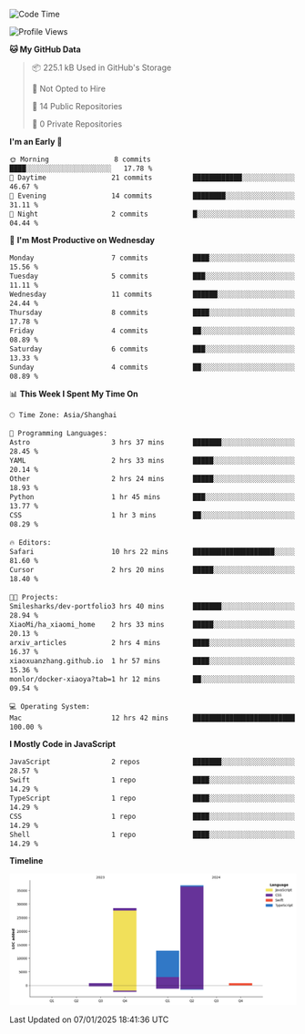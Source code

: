 <!--
**PascalDai/PascalDai** is a ✨ _special_ ✨ repository because its `README.md` (this file) appears on your GitHub profile.

Here are some ideas to get you started:

- 🔭 I’m currently working on ...
- 🌱 I’m currently learning ...
- 👯 I’m looking to collaborate on ...
- 🤔 I’m looking for help with ...
- 💬 Ask me about ...
- 📫 How to reach me: ...
- 😄 Pronouns: ...
- ⚡ Fun fact: ...
-->

<!--START_SECTION:waka-->
![Code Time](http://img.shields.io/badge/Code%20Time-769%20hrs%204%20mins-blue)

![Profile Views](http://img.shields.io/badge/Profile%20Views-0-blue)

**🐱 My GitHub Data** 

> 📦 225.1 kB Used in GitHub's Storage 
 > 
> 🚫 Not Opted to Hire
 > 
> 📜 14 Public Repositories 
 > 
> 🔑 0 Private Repositories 
 > 
**I'm an Early 🐤** 

```text
🌞 Morning                8 commits           ████░░░░░░░░░░░░░░░░░░░░░   17.78 % 
🌆 Daytime                21 commits          ████████████░░░░░░░░░░░░░   46.67 % 
🌃 Evening                14 commits          ████████░░░░░░░░░░░░░░░░░   31.11 % 
🌙 Night                  2 commits           █░░░░░░░░░░░░░░░░░░░░░░░░   04.44 % 
```
📅 **I'm Most Productive on Wednesday** 

```text
Monday                   7 commits           ████░░░░░░░░░░░░░░░░░░░░░   15.56 % 
Tuesday                  5 commits           ███░░░░░░░░░░░░░░░░░░░░░░   11.11 % 
Wednesday                11 commits          ██████░░░░░░░░░░░░░░░░░░░   24.44 % 
Thursday                 8 commits           ████░░░░░░░░░░░░░░░░░░░░░   17.78 % 
Friday                   4 commits           ██░░░░░░░░░░░░░░░░░░░░░░░   08.89 % 
Saturday                 6 commits           ███░░░░░░░░░░░░░░░░░░░░░░   13.33 % 
Sunday                   4 commits           ██░░░░░░░░░░░░░░░░░░░░░░░   08.89 % 
```


📊 **This Week I Spent My Time On** 

```text
🕑︎ Time Zone: Asia/Shanghai

💬 Programming Languages: 
Astro                    3 hrs 37 mins       ███████░░░░░░░░░░░░░░░░░░   28.45 % 
YAML                     2 hrs 33 mins       █████░░░░░░░░░░░░░░░░░░░░   20.14 % 
Other                    2 hrs 24 mins       █████░░░░░░░░░░░░░░░░░░░░   18.93 % 
Python                   1 hr 45 mins        ███░░░░░░░░░░░░░░░░░░░░░░   13.77 % 
CSS                      1 hr 3 mins         ██░░░░░░░░░░░░░░░░░░░░░░░   08.29 % 

🔥 Editors: 
Safari                   10 hrs 22 mins      ████████████████████░░░░░   81.60 % 
Cursor                   2 hrs 20 mins       █████░░░░░░░░░░░░░░░░░░░░   18.40 % 

🐱‍💻 Projects: 
Smilesharks/dev-portfolio3 hrs 40 mins       ███████░░░░░░░░░░░░░░░░░░   28.94 % 
XiaoMi/ha_xiaomi_home    2 hrs 33 mins       █████░░░░░░░░░░░░░░░░░░░░   20.13 % 
arxiv_articles           2 hrs 4 mins        ████░░░░░░░░░░░░░░░░░░░░░   16.37 % 
xiaoxuanzhang.github.io  1 hr 57 mins        ████░░░░░░░░░░░░░░░░░░░░░   15.36 % 
monlor/docker-xiaoya?tab=1 hr 12 mins        ██░░░░░░░░░░░░░░░░░░░░░░░   09.54 % 

💻 Operating System: 
Mac                      12 hrs 42 mins      █████████████████████████   100.00 % 
```

**I Mostly Code in JavaScript** 

```text
JavaScript               2 repos             ███████░░░░░░░░░░░░░░░░░░   28.57 % 
Swift                    1 repo              ████░░░░░░░░░░░░░░░░░░░░░   14.29 % 
TypeScript               1 repo              ████░░░░░░░░░░░░░░░░░░░░░   14.29 % 
CSS                      1 repo              ████░░░░░░░░░░░░░░░░░░░░░   14.29 % 
Shell                    1 repo              ████░░░░░░░░░░░░░░░░░░░░░   14.29 % 
```



**Timeline**

![Lines of Code chart](https://raw.githubusercontent.com/PascalDai/PascalDai/main/assets/bar_graph.png)


 Last Updated on 07/01/2025 18:41:36 UTC
<!--END_SECTION:waka-->
